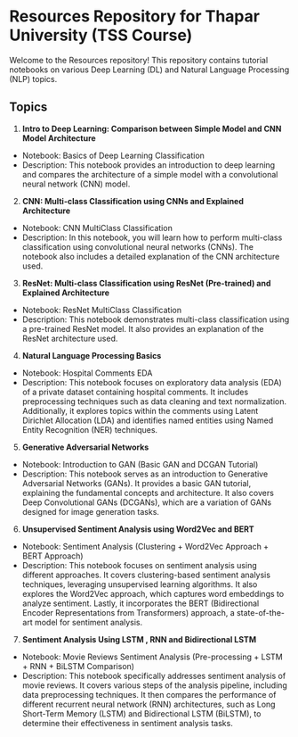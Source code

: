 # Resources Repository for Thapar University (TSS Course)

Welcome to the Resources repository! This repository contains tutorial notebooks on various Deep Learning (DL) and Natural Language Processing (NLP) topics.

## Topics

1. **Intro to Deep Learning: Comparison between Simple Model and CNN Model Architecture**
- Notebook: Basics of Deep Learning Classification
- Description: This notebook provides an introduction to deep learning and compares the architecture of a simple model with a convolutional neural network (CNN) model.

2. **CNN: Multi-class Classification using CNNs and Explained Architecture**
- Notebook: CNN MultiClass Classification
- Description: In this notebook, you will learn how to perform multi-class classification using convolutional neural networks (CNNs). The notebook also includes a detailed explanation of the CNN architecture used.

3. **ResNet: Multi-class Classification using ResNet (Pre-trained) and Explained Architecture**
- Notebook: ResNet MultiClass Classification
- Description: This notebook demonstrates multi-class classification using a pre-trained ResNet model. It also provides an explanation of the ResNet architecture used.

4. **Natural Language Processing Basics**
- Notebook: Hospital Comments EDA
- Description: This notebook focuses on exploratory data analysis (EDA) of a private dataset containing hospital comments. It includes preprocessing techniques such as data cleaning and text normalization. Additionally, it explores topics within the comments using Latent Dirichlet Allocation (LDA) and identifies named entities using Named Entity Recognition (NER) techniques.

5. **Generative Adversarial Networks**
- Notebook: Introduction to GAN (Basic GAN and DCGAN Tutorial)
- Description: This notebook serves as an introduction to Generative Adversarial Networks (GANs). It provides a basic GAN tutorial, explaining the fundamental concepts and architecture. It also covers Deep Convolutional GANs (DCGANs), which are a variation of GANs designed for image generation tasks.

6. **Unsupervised Sentiment Analysis using Word2Vec and BERT**
- Notebook: Sentiment Analysis (Clustering + Word2Vec Approach + BERT Approach)
- Description: This notebook focuses on sentiment analysis using different approaches. It covers clustering-based sentiment analysis techniques, leveraging unsupervised learning algorithms. It also explores the Word2Vec approach, which captures word embeddings to analyze sentiment. Lastly, it incorporates the BERT (Bidirectional Encoder Representations from Transformers) approach, a state-of-the-art model for sentiment analysis.

7. **Sentiment Analysis Using LSTM , RNN and Bidirectional LSTM**
- Notebook: Movie Reviews Sentiment Analysis (Pre-processing + LSTM + RNN + BiLSTM Comparison)
- Description: This notebook specifically addresses sentiment analysis of movie reviews. It covers various steps of the analysis pipeline, including data preprocessing techniques. It then compares the performance of different recurrent neural network (RNN) architectures, such as Long Short-Term Memory (LSTM) and Bidirectional LSTM (BiLSTM), to determine their effectiveness in sentiment analysis tasks.
